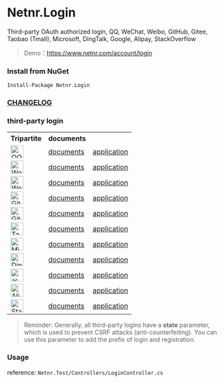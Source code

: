 # Netnr.Login
Third-party OAuth authorized login, QQ, WeChat, Weibo, GitHub, Gitee, Taobao (Tmall), Microsoft, DingTalk, Google, Alipay, StackOverflow

> Demo：<https://www.netnr.com/account/login>

### Install from NuGet
```
Install-Package Netnr.Login
```

### [CHANGELOG](Netnr.Login.ChangeLog.md)

### third-party login
<table>
    <tr><th>Tripartite</th><th>documents</th></tr>
    <tr>
        <td><img src="https://s1.netnr.eu.org/static/login/qq.svg" height="30" title="QQ"></td>
        <td><a target="_blank" href="https://wiki.connect.qq.com/准备工作_oauth2-0">documents</a></td>
        <td><a target="_blank" href="https://connect.qq.com/manage.html">application</a></td>
    </tr>
    <tr>
        <td><img src="https://s1.netnr.eu.org/static/login/wechat.svg" height="30" title="WeChat"></td>
        <td><a target="_blank" href="https://open.weixin.qq.com/cgi-bin/showdocument?action=dir_list&t=resource/res_list&verify=1&id=open1419316505&token=&lang=zh_CN">documents</a></td>
        <td><a target="_blank" href="https://open.weixin.qq.com">application</a></td>
    </tr>
    <tr>
        <td><img src="https://s1.netnr.eu.org/static/login/weibo.svg" height="30" title="Weibo"></td>
        <td><a target="_blank" href="https://open.weibo.com/wiki/授权机制说明">documents</a></td>
        <td><a target="_blank" href="https://open.weibo.com/apps">application</a></td>
    </tr>
    <tr>
        <td><img src="https://s1.netnr.eu.org/static/login/github.svg" height="30" title="GitHub"></td>
        <td><a target="_blank" href="https://docs.github.com/en/free-pro-team@latest/developers/apps/authorizing-oauth-apps">documents</a></td>
        <td><a target="_blank" href="https://github.com/settings/developers">application</a></td>
    </tr>
    <tr>
        <td><img src="https://s1.netnr.eu.org/static/login/gitee.svg" height="30" title="Gitee"></td>
        <td><a target="_blank" href="https://gitee.com/api/v5/oauth_doc">documents</a></td>
        <td><a target="_blank" href="https://gitee.com/oauth/applications">application</a></td>
    </tr>
    <tr>
        <td><img src="https://s1.netnr.eu.org/static/login/taobao.svg" height="30" title="Taobao/Tmail"></td>
        <td><a target="_blank" href="https://open.taobao.com/doc.htm?spm=a219a.7386797.0.0.4e00669acnkQy6&source=search&docId=105590&docType=1">documents</a></td>
        <td><a target="_blank" href="https://console.open.taobao.com/">application</a></td>
    </tr>
    <tr>
        <td><img src="https://s1.netnr.eu.org/static/login/microsoft.svg" height="30" title="Microsoft"></td>
        <td><a target="_blank" href="https://docs.microsoft.com/zh-cn/graph/auth/">documents</a></td>
        <td><a target="_blank" href="https://portal.azure.com/#blade/Microsoft_AAD_IAM/ActiveDirectoryMenuBlade/RegisteredApps">application</a></td>
    </tr>
    <tr>
        <td><img src="https://s1.netnr.eu.org/static/login/dingtalk.svg" height="30" title="DingTalk"></td>
        <td><a target="_blank" href="https://ding-doc.dingtalk.com/doc#/serverapi2/kymkv6">documents</a></td>
        <td><a target="_blank" href="https://open-dev.dingtalk.com/#/loginMan">application</a></td>
    </tr>
    <tr>
        <td><img src="https://s1.netnr.eu.org/static/login/google.svg" height="30" title="谷歌/Google"></td>
        <td><a target="_blank" href="https://developers.google.com/identity/protocols/OpenIDConnect">documents</a></td>
        <td><a target="_blank" href="https://console.developers.google.com/apis/credentials">application</a></td>
    </tr>
    <tr>
        <td><img src="https://s1.netnr.eu.org/static/login/alipay.svg" height="30" title="AliPay"></td>
        <td><a target="_blank" href="https://docs.open.alipay.com/263/105809">documents</a></td>
        <td><a target="_blank" href="https://openhome.alipay.com/platform/developerIndex.htm">application</a></td>
    </tr>
    <tr>
        <td><img src="https://s1.netnr.eu.org/static/login/stackoverflow.svg" height="30" title="Stack Overflow"></td>
        <td><a target="_blank" href="https://api.stackexchange.com">documents</a></td>
        <td><a target="_blank" href="https://stackapps.com/apps/oauth/register">application</a></td>
    </tr>
</table>


> Reminder: Generally, all third-party logins have a **state** parameter, which is used to prevent CSRF attacks (anti-counterfeiting). You can use this parameter to add the prefix of login and registration.

### Usage
reference: `Netnr.Test/Controllers/LoginController.cs`